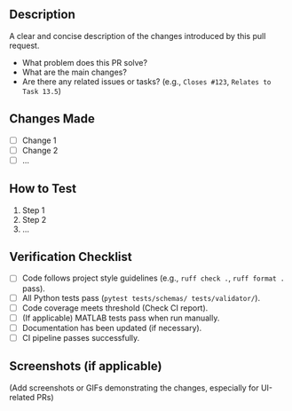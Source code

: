 ## Description

A clear and concise description of the changes introduced by this pull request.

- What problem does this PR solve?
- What are the main changes?
- Are there any related issues or tasks? (e.g., `Closes #123`, `Relates to Task 13.5`)

## Changes Made

- [ ] Change 1
- [ ] Change 2
- [ ] ...

## How to Test

1.  Step 1
2.  Step 2
3.  ...

## Verification Checklist

- [ ] Code follows project style guidelines (e.g., `ruff check .`, `ruff format .` pass).
- [ ] All Python tests pass (`pytest tests/schemas/ tests/validator/`).
- [ ] Code coverage meets threshold (Check CI report).
- [ ] (If applicable) MATLAB tests pass when run manually.
- [ ] Documentation has been updated (if necessary).
- [ ] CI pipeline passes successfully.

## Screenshots (if applicable)

(Add screenshots or GIFs demonstrating the changes, especially for UI-related PRs) 